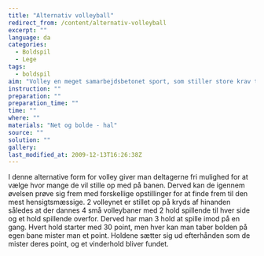 ```yaml
---
title: "Alternativ volleyball"
redirect_from: /content/alternativ-volleyball
excerpt: ""
language: da
categories: 
  - Boldspil
  - Lege
tags: 
  - boldspil
aim: "Volley en meget samarbejdsbetonet sport, som stiller store krav til deltagernes evne til at kommunikere indbyrdes."
instruction: ""
preparation: ""
preparation_time: ""
time: ""
where: ""
materials: "Net og bolde - hal"
source: ""
solution: ""
gallery:
last_modified_at: 2009-12-13T16:26:38Z
---
```

I denne alternative form for volley giver man deltagerne fri mulighed for at vælge hvor mange de vil stille op med på banen. Derved kan de igennem øvelsen prøve sig frem med forskellige opstillinger for at finde frem til den mest hensigtsmæssige. 2 volleynet er stillet op på kryds af hinanden således at der dannes 4 små volleybaner med 2 hold spillende til hver side og et hold spillende overfor. Derved har man 3 hold at spille imod på en gang. Hvert hold starter med 30 point, men hver kan man taber bolden på egen bane mister man et point. Holdene sætter sig ud efterhånden som de mister deres point, og et vinderhold bliver fundet.
